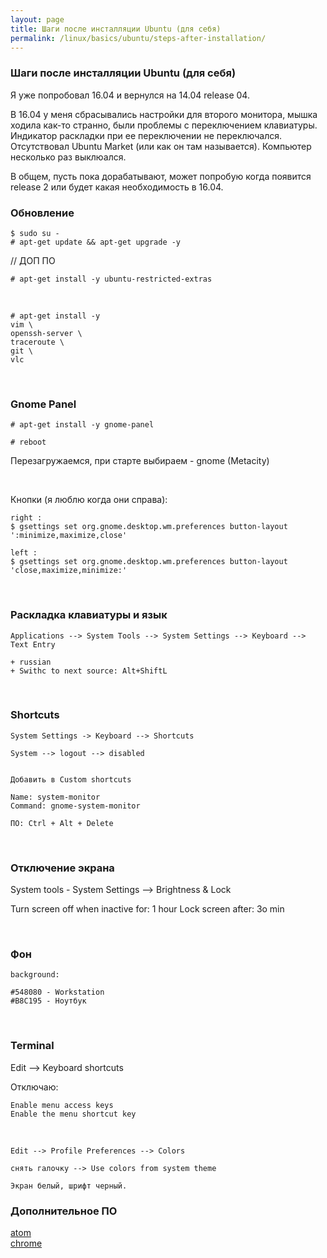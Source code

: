```yaml
---
layout: page
title: Шаги после инсталляции Ubuntu (для себя)
permalink: /linux/basics/ubuntu/steps-after-installation/
---
```


### Шаги после инсталляции Ubuntu (для себя)

Я уже попробовал 16.04 и вернулся на 14.04 release 04.

В 16.04 у меня сбрасывались настройки для второго монитора, мышка ходила как-то странно, были проблемы с переключением клавиатуры. Индикатор раскладки при ее переключении не переключался. Отсутствовал Ubuntu Market (или как он там называется). Компьютер несколько раз выклюался.

В общем, пусть пока дорабатывают, может попробую когда появится release 2 или будет какая необходимость в 16.04.


### Обновление

    $ sudo su -
    # apt-get update && apt-get upgrade -y

<!--
# apt-get upgrade -y
-->


// ДОП ПО

    # apt-get install -y ubuntu-restricted-extras

<br/>

    # apt-get install -y
    vim \
    openssh-server \
    traceroute \
    git \
    vlc


<br/>

### Gnome Panel

    # apt-get install -y gnome-panel

<!--

sudo add-apt-repository universe
sudo apt-get update
sudo apt-get install gnome-session-flashback


gsettings set org.gnome.desktop.wm.preferences button-layout ':minimize,maximize,close'
-->


    # reboot

Перезагружаемся, при старте выбираем - gnome (Metacity)

<br/>

Кнопки (я люблю когда они справа):

    right :
    $ gsettings set org.gnome.desktop.wm.preferences button-layout ':minimize,maximize,close'

    left :
    $ gsettings set org.gnome.desktop.wm.preferences button-layout 'close,maximize,minimize:'


<!--


Если не получится, то поставить dconf из центра загрузки


$ gconf-editor

/Apps->Metacity->general


двойной клик по button_layout


close,minimize,maximize:

на
menu:minimize,maximize,close

-->


<br/>

### Раскладка клавиатуры и язык

    Applications --> System Tools --> System Settings --> Keyboard --> Text Entry

    + russian
    + Swithc to next source: Alt+ShiftL


<br/>

### Shortcuts


    System Settings -> Keyboard --> Shortcuts

    System --> logout --> disabled


    Добавить в Custom shortcuts

    Name: system-monitor
    Command: gnome-system-monitor

    ПО: Ctrl + Alt + Delete


<!-- <br/>

    Не нашел в 16.04


    Region and Languages

    Input Source

    + russian

    + Switch


    Keyboard Layout
    Loayouts Russian
    Option

-->

<br/>

### Отключение экрана


  System tools - System Settings --> Brightness & Lock

  Turn screen off when inactive for: 1 hour
  Lock screen after: 3o min



<br/>

### Фон

    background:

    #548080 - Workstation
    #B8C195 - Ноутбук


<br/>

### Terminal


  Edit --> Keyboard shortcuts

Отключаю:

    Enable menu access keys
    Enable the menu shortcut key

<br/>

    Edit --> Profile Preferences --> Colors

    снять галочку --> Use colors from system theme

    Экран белый, шрифт черный.



### Дополнительное ПО

[atom](/linux/editors/)  
[chrome](/linux/basics/ubuntu/chrome/)
